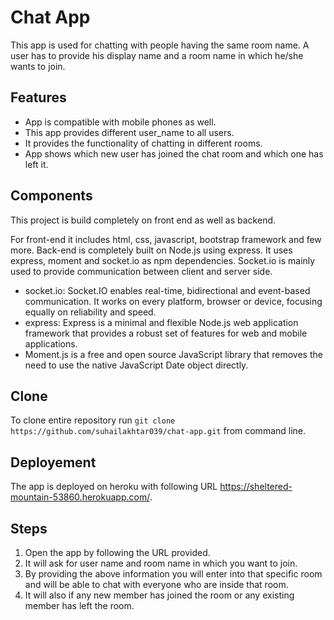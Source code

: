 # Chat App

This app is used for chatting with people having the same room name. A user has to provide his display name and a room name in which he/she wants to join.

## Features

- App is compatible with mobile phones as well.
- This app provides different user_name to all users.
- It provides the functionality of chatting in different rooms.
- App shows which new user has joined the chat room and which one has left it.

## Components

This project is build completely on front end as well as backend.

For front-end it includes html, css, javascript, bootstrap framework and few more. Back-end is completely built on Node.js using express. It uses express, moment and socket.io as npm dependencies. Socket.io is mainly used to provide communication between client and server side.

- socket.io: Socket.IO enables real-time, bidirectional and event-based communication.
It works on every platform, browser or device, focusing equally on reliability and speed.
- express: Express is a minimal and flexible Node.js web application framework that provides a robust set of features for web and mobile applications.
- Moment.js is a free and open source JavaScript library that removes the need to use the native JavaScript Date object directly.

## Clone

To clone entire repository run `git clone https://github.com/suhailakhtar039/chat-app.git` from command line.

## Deployement

The app is deployed on heroku with following URL https://sheltered-mountain-53860.herokuapp.com/.

## Steps

1. Open the app by following the URL provided.
2. It will ask for user name and room name in which you want to join.
3. By providing the above information you will enter into that specific room and will be able to chat with everyone who are inside that room.
4. It will also if any new member has joined the room or any existing member has left the room.
